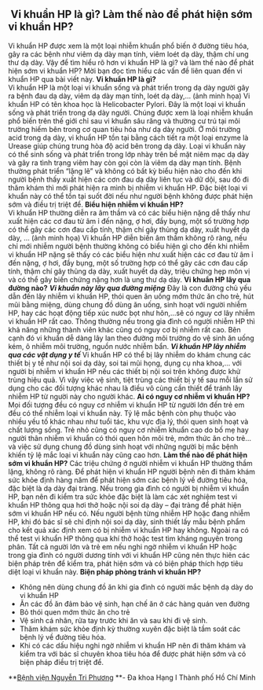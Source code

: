 ## ️ Vi khuẩn HP là gì? Làm thế nào để phát hiện sớm vi khuẩn HP?

Vi khuẩn HP được xem là một loại nhiễm khuẩn phổ biến ở đường tiêu hóa, gây ra các bệnh như viêm dạ dày mạn tính, viêm loét dạ dày, thậm chí ung thư dạ dày. Vậy để tìm hiểu rõ hơn vi khuẩn HP là gì? và làm thế nào để phát hiện sớm vi khuẩn HP? Mời bạn đọc tìm hiểu các vấn đề liên quan đến vi khuẩn HP qua bài viết này.
**Vi khuẩn HP là gì?**     
Vi khuẩn HP là một loại vi khuẩn sống và phát triển trong dạ dày người gây ra bệnh đau dạ dày, viêm dạ dày mạn tính, loét dạ dày,… (ảnh minh họa)
Vi khuẩn HP có tên khoa học là Helicobacter Pylori. Đây là một loại vi khuẩn sống và phát triển trong dạ dày người. Chúng được xem là loại nhiễm khuẩn phổ biến trên thế giới chỉ sau vi khuẩn sâu răng và thường cư trú tại môi trường hiếm bên trong cơ quan tiêu hóa như dạ dày người.
Ở môi trường acid trong dạ dày, vi khuẩn HP tồn tại bằng cách tiết ra một loại enzyme là Urease giúp chúng trung hòa độ acid bên trong dạ dày.
Loại vi khuẩn này có thể sinh sống và phát triển trong lớp nhày trên bề mặt niêm mạc dạ dày và gây ra tình trạng viêm hay còn gọi còn là viêm dạ dày mạn tính. Bệnh thường phát triển “lặng lẽ” và không có bất kỳ biểu hiện nào cho đến khi người bệnh thấy xuất hiện các cơn đau dạ dày liên tục và dữ dội, sau đó đi thăm khám thì mới phát hiện ra mình bị nhiễm vi khuẩn HP. Đặc biệt loại vi khuẩn này có thể tồn tại suốt đời nếu như người bệnh không được phát hiện sớm và điều trị triệt để.
**Biểu hiện nhiễm vi khuẩn HP?**     
Vi khuẩn HP thường diễn ra âm thầm và có các biểu hiện nặng dễ thấy như xuất hiện các cơ đau từ âm ỉ đến nặng, ợ hơi, đầy bụng, một số trường hợp có thể gây các cơn đau cấp tính, thậm chí gây thủng dạ dày, xuất huyết dạ dày, … (ảnh minh họa)
Vi khuẩn HP diễn biến âm thầm không rõ ràng, nếu chỉ mới nhiễm người bệnh thường không có biểu hiện gì cho đến khi nhiễm vi khuẩn HP nặng sẽ thấy có các biểu hiện như xuất hiện các cơ đau từ âm ỉ đến nặng, ợ hơi, đầy bụng, một số trường hợp có thể gây các cơn đau cấp tính, thậm chí gây thủng dạ dày, xuất huyết dạ dày, triệu chứng hẹp môn vị và có thể gây biến chứng nặng hơn là ung thư dạ dày.
**Vi khuẩn HP lây qua đường nào?**
_**Vi khuẩn này lây qua đường miệng**_
Đây là con đường chủ yếu dẫn đến lây nhiễm vi khuẩn HP, thói quen ăn uống mớm thức ăn cho trẻ, hút mũi bằng miệng, dùng chung đồ dùng ăn uống, sinh hoạt với người nhiễm HP, hay các hoạt động tiếp xúc nước bọt như hôn,…sẽ có nguy cơ lây nhiễm vi khuẩn HP rất cao. Thông thường nếu trong gia đình có người nhiễm HP thì khả năng những thành viên khác cũng có nguy cơ bị nhiễm rất cao.
Bên cạnh đó vi khuẩn dễ dàng lây lan theo đường môi trường do vệ sinh ăn uống kém, ô nhiễm môi trường, nguồn nước nhiễm bẩn.
**_Vi khuẩn HP lây nhiễm qua các vật dụng y tế_**
Vi khuẩn HP có thể bị lây nhiễm do khám chung các thiết bị y tế như nội soi dạ dày, soi tai mũi họng, dụng cụ nha khoa,… với người bị nhiễm vi khuẩn HP nếu các thiết bị nội soi trên không được khử trùng hiệu quả. Vì vậy việc vệ sinh, tiệt trùng các thiết bị y tế sau mỗi lần sử dụng cho các đối tượng khác nhau là điều vô cùng cần thiết để tránh lây nhiễm HP từ người này cho người khác.
**Ai có nguy cơ nhiễm vi khuẩn HP?**
Mọi đối tượng đều có nguy cơ nhiễm vi khuẩn HP từ người lớn đến trẻ em đều có thể nhiễm loại vi khuẩn này. Tỷ lệ mắc bệnh còn phụ thuộc vào nhiều yếu tố khác nhau như tuổi tác, khu vực địa lý, thói quen sinh hoạt và chất lượng sống.
Trẻ nhỏ cũng có nguy cơ nhiễm khuẩn cao do bố mẹ hay người thân nhiễm vi khuẩn có thói quen hôn môi trẻ, mớm thức ăn cho trẻ… và việc sử dụng chung đồ dùng sinh hoạt với những người bị mắc bệnh khiến tỷ lệ mắc loại vi khuẩn này cũng cao hơn.
**Làm thế nào để phát hiện sớm vi khuẩn HP?**
Các triệu chứng ở người nhiễm vi khuẩn HP thường thầm lặng, không rõ ràng. Để phát hiện vi khuẩn HP người bệnh nên đi thăm khám sức khỏe định hàng năm để phát hiện sớm các bệnh lý về đường tiêu hóa, đặc biệt là dạ dày đại tràng. Nếu trong gia đình có người bị nhiễm vi khuẩn HP, bạn nên đi kiểm tra sức khỏe đặc biệt là làm các xét nghiệm test vi khuẩn HP thông qua hơi thở hoặc nội soi dạ dày – đại tràng để phát hiện sớm vi khuẩn HP nếu có.
Nếu người bệnh từng nhiễm HP hoặc đang nhiễm HP, khi đó bác sĩ sẽ chỉ định nội soi dạ dày, sinh thiết lấy mẫu bệnh phẩm cho kết quả xác định xem có bị nhiễm vi khuẩn HP hay không. Ngoài ra có thể test vi khuẩn HP thông qua khí thở hoặc test tìm kháng nguyên trong phân. Tất cả người lớn và trẻ em nếu nghi ngờ nhiễm vi khuẩn HP hoặc trong gia đình có người dương tính với vi khuẩn HP cũng nên thực hiên các biện pháp trên để kiểm tra, phát hiện sớm và có biện pháp thích hợp tiêu diệt loại vi khuẩn này.
**Biện pháp phòng tránh vi khuẩn HP?**
  * Không nên dùng chung đồ ăn khi gia đình có người mắc bệnh dạ dày do vi khuẩn HP
  * Ăn các đồ ăn đảm bảo vệ sinh, hạn chế ăn ở các hàng quán ven đường
  * Bỏ thói quen mớm thức ăn cho trẻ
  * Vệ sinh cá nhân, rửa tay trước khi ăn và sau khi đi vệ sinh.
  * Thăm khám sức khỏe định kỳ thường xuyên đặc biệt là tầm soát các bệnh lý về đường tiêu hóa.
  * Khi có các dấu hiệu nghi ngờ nhiễm vi khuẩn HP nên đi thăm khám và kiểm tra với bác sĩ chuyên khoa tiêu hóa để được phát hiện sớm và có biện pháp điều trị triệt để.


**[Bệnh viện Nguyễn Tri Phương](https://bvnguyentriphuong.com.vn/) **- Đa khoa Hạng I Thành phố Hồ Chí Minh
